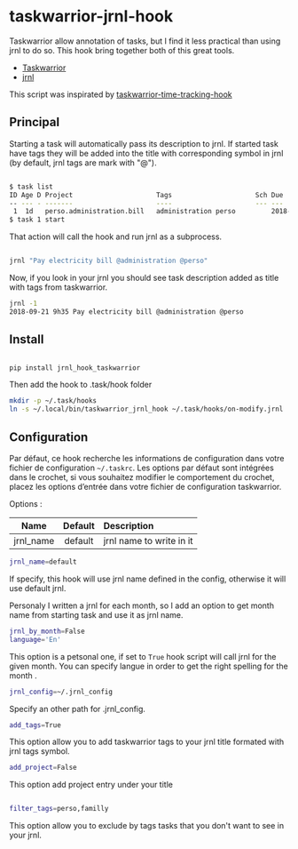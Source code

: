 # taskwarrior-jrnl-hook

Taskwarrior allow annotation of tasks, but I find it less practical than using jrnl to do so. This hook bring together both of this great tools.

* [Taskwarrior](https://taskwarrior.org)
* [jrnl](http://jrnl.sh)

This script was inspirated by [taskwarrior-time-tracking-hook](https://github.com/kostajh/taskwarrior-time-tracking-hook)

## Principal

Starting a task will automatically pass its description to jrnl. If started task have tags they will be added into the title with corresponding symbol in jrnl (by default, jrnl tags are mark with "@").

```sh

$ task list
ID Age D Project                     Tags                     Sch Due        Description                          Urg
-- --- - -------                     ----                     --- ---        ----------------------------------   ---
 1  1d   perso.administration.bill   administration perso         2018-09-21 Pay electricity bill                  14
$ task 1 start
```

That action will call the hook and run jrnl as a subprocess.

```sh

jrnl "Pay electricity bill @administration @perso"

```

Now, if you look in your jrnl you should see task description added as title with tags from taskwarrior.

```sh
jrnl -1
2018-09-21 9h35 Pay electricity bill @administration @perso
```

## Install

```sh

pip install jrnl_hook_taskwarrior

```

Then add the hook to .task/hook folder

```sh
mkdir -p ~/.task/hooks
ln -s ~/.local/bin/taskwarrior_jrnl_hook ~/.task/hooks/on-modify.jrnl

```

## Configuration

Par défaut, ce hook recherche les informations de configuration dans votre fichier de configuration `~/.taskrc`. Les options par défaut sont intégrées dans le crochet, si vous souhaitez modifier le comportement du crochet, placez les options d’entrée dans votre fichier de configuration taskwarrior.

Options :
    
|Name|Default|Description|
|:--------:|:----------:|:------------------|
|jrnl_name | default | jrnl name to write in it|
    
```sh
jrnl_name=default
```

If specify, this hook will use jrnl name defined in the config, otherwise it will use default jrnl. 

Personaly I written a jrnl for each month, so I add an option to get month name from starting task and use it as jrnl name.

```sh
jrnl_by_month=False
language='En'
```
This option is a petsonal one, if set to `True` hook script will call jrnl for the given month. You can specify langue in order to get the right spelling for the month .

```sh
jrnl_config=~/.jrnl_config
```

Specify an other path for .jrnl_config.

```sh
add_tags=True
```
This option allow you to add taskwarrior tags to your jrnl title formated with jrnl tags symbol.

```sh
add_project=False
```
This option add project entry under your title

```sh

filter_tags=perso,familly

```

This option allow you to exclude by tags tasks that you don't want to see in your jrnl.



